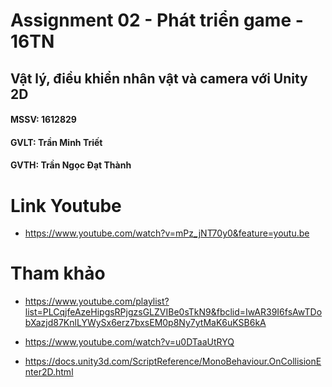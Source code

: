 # Assignment 02 - Phát triển game - 16TN
## Vật lý, điều khiển nhân vật và camera với Unity 2D

#### MSSV: 1612829
#### GVLT: Trần Minh Triết
#### GVTH: Trần Ngọc Đạt Thành

# Link Youtube

- https://www.youtube.com/watch?v=mPz_jNT70y0&feature=youtu.be

# Tham khảo

- https://www.youtube.com/playlist?list=PLCqjfeAzeHipgsRPjgzsGLZVIBe0sTkN9&fbclid=IwAR39I6fsAwTDobXazjd87KnlLYWySx6erz7bxsEM0p8Ny7ytMaK6uKSB6kA

- https://www.youtube.com/watch?v=u0DTaaUtRYQ

- https://docs.unity3d.com/ScriptReference/MonoBehaviour.OnCollisionEnter2D.html


